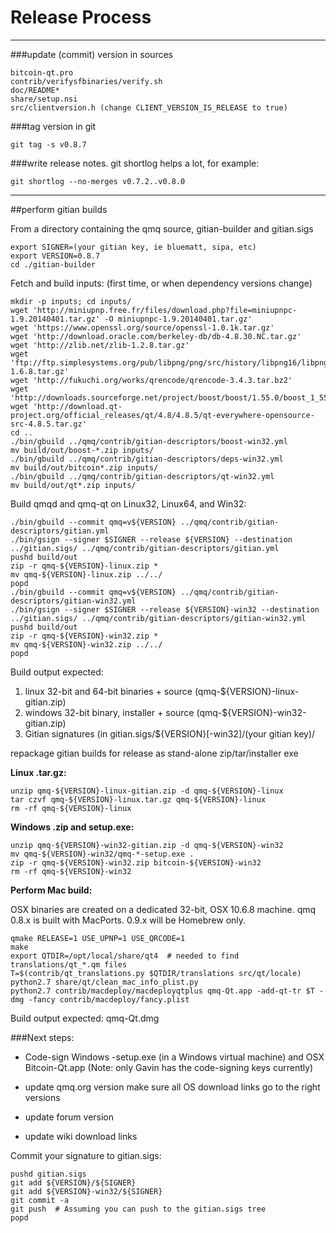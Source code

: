 Release Process
====================

* * *

###update (commit) version in sources


	bitcoin-qt.pro
	contrib/verifysfbinaries/verify.sh
	doc/README*
	share/setup.nsi
	src/clientversion.h (change CLIENT_VERSION_IS_RELEASE to true)

###tag version in git

	git tag -s v0.8.7

###write release notes. git shortlog helps a lot, for example:

	git shortlog --no-merges v0.7.2..v0.8.0

* * *

##perform gitian builds

 From a directory containing the qmq source, gitian-builder and gitian.sigs
  
	export SIGNER=(your gitian key, ie bluematt, sipa, etc)
	export VERSION=0.8.7
	cd ./gitian-builder

 Fetch and build inputs: (first time, or when dependency versions change)

	mkdir -p inputs; cd inputs/
	wget 'http://miniupnp.free.fr/files/download.php?file=miniupnpc-1.9.20140401.tar.gz' -O miniupnpc-1.9.20140401.tar.gz'
	wget 'https://www.openssl.org/source/openssl-1.0.1k.tar.gz'
	wget 'http://download.oracle.com/berkeley-db/db-4.8.30.NC.tar.gz'
	wget 'http://zlib.net/zlib-1.2.8.tar.gz'
	wget 'ftp://ftp.simplesystems.org/pub/libpng/png/src/history/libpng16/libpng-1.6.8.tar.gz'
	wget 'http://fukuchi.org/works/qrencode/qrencode-3.4.3.tar.bz2'
	wget 'http://downloads.sourceforge.net/project/boost/boost/1.55.0/boost_1_55_0.tar.bz2'
	wget 'http://download.qt-project.org/official_releases/qt/4.8/4.8.5/qt-everywhere-opensource-src-4.8.5.tar.gz'
	cd ..
	./bin/gbuild ../qmq/contrib/gitian-descriptors/boost-win32.yml
	mv build/out/boost-*.zip inputs/
	./bin/gbuild ../qmq/contrib/gitian-descriptors/deps-win32.yml
	mv build/out/bitcoin*.zip inputs/
	./bin/gbuild ../qmq/contrib/gitian-descriptors/qt-win32.yml
	mv build/out/qt*.zip inputs/

 Build qmqd and qmq-qt on Linux32, Linux64, and Win32:
  
	./bin/gbuild --commit qmq=v${VERSION} ../qmq/contrib/gitian-descriptors/gitian.yml
	./bin/gsign --signer $SIGNER --release ${VERSION} --destination ../gitian.sigs/ ../qmq/contrib/gitian-descriptors/gitian.yml
	pushd build/out
	zip -r qmq-${VERSION}-linux.zip *
	mv qmq-${VERSION}-linux.zip ../../
	popd
	./bin/gbuild --commit qmq=v${VERSION} ../qmq/contrib/gitian-descriptors/gitian-win32.yml
	./bin/gsign --signer $SIGNER --release ${VERSION}-win32 --destination ../gitian.sigs/ ../qmq/contrib/gitian-descriptors/gitian-win32.yml
	pushd build/out
	zip -r qmq-${VERSION}-win32.zip *
	mv qmq-${VERSION}-win32.zip ../../
	popd

  Build output expected:

  1. linux 32-bit and 64-bit binaries + source (qmq-${VERSION}-linux-gitian.zip)
  2. windows 32-bit binary, installer + source (qmq-${VERSION}-win32-gitian.zip)
  3. Gitian signatures (in gitian.sigs/${VERSION}[-win32]/(your gitian key)/

repackage gitian builds for release as stand-alone zip/tar/installer exe

**Linux .tar.gz:**

	unzip qmq-${VERSION}-linux-gitian.zip -d qmq-${VERSION}-linux
	tar czvf qmq-${VERSION}-linux.tar.gz qmq-${VERSION}-linux
	rm -rf qmq-${VERSION}-linux

**Windows .zip and setup.exe:**

	unzip qmq-${VERSION}-win32-gitian.zip -d qmq-${VERSION}-win32
	mv qmq-${VERSION}-win32/qmq-*-setup.exe .
	zip -r qmq-${VERSION}-win32.zip bitcoin-${VERSION}-win32
	rm -rf qmq-${VERSION}-win32

**Perform Mac build:**

  OSX binaries are created on a dedicated 32-bit, OSX 10.6.8 machine.
  qmq 0.8.x is built with MacPorts.  0.9.x will be Homebrew only.

	qmake RELEASE=1 USE_UPNP=1 USE_QRCODE=1
	make
	export QTDIR=/opt/local/share/qt4  # needed to find translations/qt_*.qm files
	T=$(contrib/qt_translations.py $QTDIR/translations src/qt/locale)
	python2.7 share/qt/clean_mac_info_plist.py
	python2.7 contrib/macdeploy/macdeployqtplus qmq-Qt.app -add-qt-tr $T -dmg -fancy contrib/macdeploy/fancy.plist

 Build output expected: qmq-Qt.dmg

###Next steps:

* Code-sign Windows -setup.exe (in a Windows virtual machine) and
  OSX Bitcoin-Qt.app (Note: only Gavin has the code-signing keys currently)

* update qmq.org version
  make sure all OS download links go to the right versions

* update forum version

* update wiki download links

Commit your signature to gitian.sigs:

	pushd gitian.sigs
	git add ${VERSION}/${SIGNER}
	git add ${VERSION}-win32/${SIGNER}
	git commit -a
	git push  # Assuming you can push to the gitian.sigs tree
	popd


